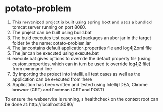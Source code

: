 # potato-problem

1. This mavenized project is built using spring boot and uses a bundled tomcat server running on port 8080.
2. The project can be built using build.bat
3. The build executes test cases and packages an uber jar in the target folder by the name: potato-problem.jar
4. The jar contains default application.properties file and log4j2.xml file
5. The jar can be executed using execute.bat
6. execute.bat gives options to override the default property file (using custom.properties, which can in turn be used to override log4j2 file) from command line
7. By importing the project into Intellij, all test cases as well as the application can be executed from there
8. Application has been written and tested using Intellij IDEA, Chrome browser (GET) and Postman (GET and POST)

To ensure the webservice is running, a healthcheck on the context root can be done at: http://localhost:8080/
